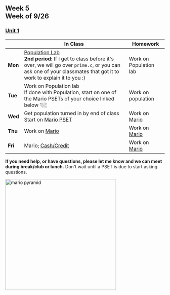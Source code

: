 ## Week 5 <br>Week of 9/26

### [Unit 1](/apcsp/curriculum/1)  

  |       |In Class               |Homework   |
  |-------|---------              |---------  |
  |**Mon**|[Population Lab](\apcsp\psets\population)<br>**2nd period:** If I get to class before it's over, we will go over `prime.c`, or you can ask one of your classmates that got it to work to explain it to you :) |Work on Population lab |
  |**Tue**|Work on Population lab<br>If done with Population, start on one of the Mario PSETs of your choice linked below 👇🏼 |Work on  population |
  |**Wed**|Get population turned in by end of class<br>Start on [Mario PSET](https://candib80.github.io/apcsp/curriculum/1/#labs-practice-and-problems) |Work on [Mario](https://candib80.github.io/apcsp/curriculum/1/#labs-practice-and-problems) |
  |**Thu**|Work on [Mario](https://candib80.github.io/apcsp/curriculum/1/#labs-practice-and-problems) |Work on [Mario](https://candib80.github.io/apcsp/curriculum/1/#labs-practice-and-problems) |
  |**Fri**|Mario; [Cash/Credit](https://candib80.github.io/apcsp/curriculum/1/#labs-practice-and-problems) |Work on [Mario](https://candib80.github.io/apcsp/curriculum/1/#labs-practice-and-problems) | |
  

  **If you need help, or have questions, please let me know and we can meet during break/club or lunch.** Don't wait until a PSET is due to start asking questions.

<img src="https://i.ytimg.com/vi/NxKVrEbVrCI/hqdefault.jpg" alt="mario pyramid" height="350">

<meta http-equiv="refresh" content="300"/>

